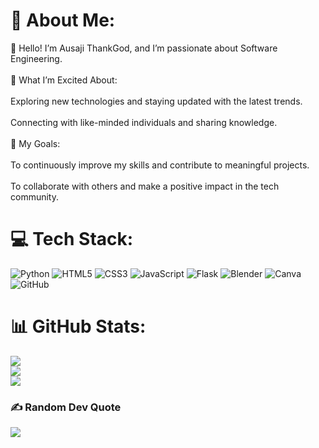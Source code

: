 # 💫 About Me:
👋 Hello! I’m Ausaji ThankGod, and I’m passionate about Software Engineering. <br><br>🌟 What I’m Excited About:<br><br>Exploring new technologies and staying updated with the latest trends.<br><br>Connecting with like-minded individuals and sharing knowledge.<br><br>🎯 My Goals:<br><br>To continuously improve my skills and contribute to meaningful projects.<br><br>To collaborate with others and make a positive impact in the tech community.<br>


# 💻 Tech Stack:
![Python](https://img.shields.io/badge/python-3670A0?style=flat&logo=python&logoColor=ffdd54) ![HTML5](https://img.shields.io/badge/html5-%23E34F26.svg?style=flat&logo=html5&logoColor=white) ![CSS3](https://img.shields.io/badge/css3-%231572B6.svg?style=flat&logo=css3&logoColor=white) ![JavaScript](https://img.shields.io/badge/javascript-%23323330.svg?style=flat&logo=javascript&logoColor=%23F7DF1E) ![Flask](https://img.shields.io/badge/flask-%23000.svg?style=flat&logo=flask&logoColor=white) ![Blender](https://img.shields.io/badge/blender-%23F5792A.svg?style=flat&logo=blender&logoColor=white) ![Canva](https://img.shields.io/badge/Canva-%2300C4CC.svg?style=flat&logo=Canva&logoColor=white) ![GitHub](https://img.shields.io/badge/github-%23121011.svg?style=flat&logo=github&logoColor=white)
# 📊 GitHub Stats:
![](https://github-readme-stats.vercel.app/api?username=01TGMA&theme=dark&hide_border=false&include_all_commits=false&count_private=true)<br/>
![](https://github-readme-streak-stats.herokuapp.com/?user=01TGMA&theme=dark&hide_border=false)<br/>
![](https://github-readme-stats.vercel.app/api/top-langs/?username=01TGMA&theme=dark&hide_border=false&include_all_commits=false&count_private=true&layout=compact)

### ✍️ Random Dev Quote
![](https://quotes-github-readme.vercel.app/api?type=horizontal&theme=tokyonight)

<!-- Proudly created with GPRM ( https://gprm.itsvg.in ) -->
